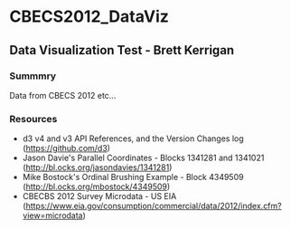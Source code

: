 # CBECS2012_DataViz
## Data Visualization Test - Brett Kerrigan

### Summmry
Data from CBECS 2012 etc...

### Resources
- d3 v4 and v3 API References, and the Version Changes log (https://github.com/d3)
- Jason Davie's Parallel Coordinates - Blocks 1341281 and 1341021 (http://bl.ocks.org/jasondavies/1341281)
- Mike Bostock's Ordinal Brushing Example - Block 4349509 (http://bl.ocks.org/mbostock/4349509)
- CBECBS 2012 Survey Microdata - US EIA (https://www.eia.gov/consumption/commercial/data/2012/index.cfm?view=microdata)
